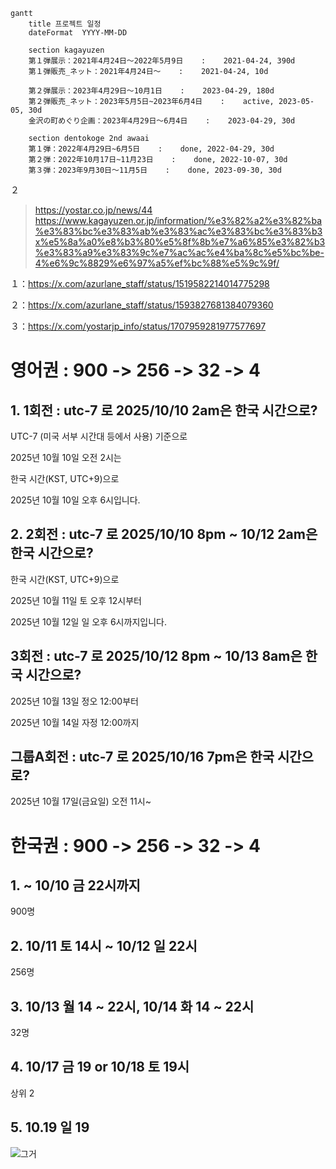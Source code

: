 ```mermaid
gantt
    title 프로젝트 일정
    dateFormat  YYYY-MM-DD

    section kagayuzen
    第１弾展示：2021年4月24日～2022年5月9日    :    2021-04-24, 390d
    第１弾販売_ネット：2021年4月24日～    :    2021-04-24, 10d
    
    第２弾展示：2023年4月29日～10月1日    :    2023-04-29, 180d
    第２弾販売_ネット：2023年5月5日~2023年6月4日    :    active, 2023-05-05, 30d
    金沢の町めぐり企画：2023年4月29日～6月4日    :    2023-04-29, 30d

    section dentokoge 2nd awaai
    第１弾：2022年4月29日~6月5日    :    done, 2022-04-29, 30d
    第２弾：2022年10月17日~11月23日    :    done, 2022-10-07, 30d
    第３弾：2023年9月30日～11月5日    :    done, 2023-09-30, 30d

```

２

>https://yostar.co.jp/news/44
>https://www.kagayuzen.or.jp/information/%e3%82%a2%e3%82%ba%e3%83%bc%e3%83%ab%e3%83%ac%e3%83%bc%e3%83%b3x%e5%8a%a0%e8%b3%80%e5%8f%8b%e7%a6%85%e3%82%b3%e3%83%a9%e3%83%9c%e7%ac%ac%e4%ba%8c%e5%bc%be-4%e6%9c%8829%e6%97%a5%ef%bc%88%e5%9c%9f/

１：https://x.com/azurlane_staff/status/1519582214014775298

２：https://x.com/azurlane_staff/status/1593827681384079360

３：https://x.com/yostarjp_info/status/1707959281977577697



# 영어권 : 900 -> 256 -> 32 -> 4 

## 1. 1회전 : utc-7 로 2025/10/10 2am은 한국 시간으로?

UTC-7 (미국 서부 시간대 등에서 사용) 기준으로 

2025년 10월 10일 오전 2시는 

한국 시간(KST, UTC+9)으로 

2025년 10월 10일 오후 6시입니다.

## 2. 2회전 : utc-7 로 2025/10/10 8pm ~ 10/12 2am은 한국 시간으로?

한국 시간(KST, UTC+9)으로 

2025년 10월 11일 토 오후 12시부터 

2025년 10월 12일 일 오후 6시까지입니다.

## 3회전 : utc-7 로 2025/10/12 8pm ~ 10/13 8am은 한국 시간으로?

2025년 10월 13일 정오 12:00부터

2025년 10월 14일 자정 12:00까지

## 그룹A회전 : utc-7 로 2025/10/16 7pm은 한국 시간으로?

2025년 10월 17일(금요일) 오전 11시~

# 한국권 : 900 -> 256 -> 32 -> 4 

## 1. ~ 10/10 금 22시까지

900명

## 2. 10/11 토 14시 ~ 10/12 일 22시

256명

## 3. 10/13 월 14 ~ 22시, 10/14 화 14 ~ 22시

32명

## 4. 10/17 금 19 or 10/18 토 19시

상위 2

## 5. 10.19 일 19



![그거]()




